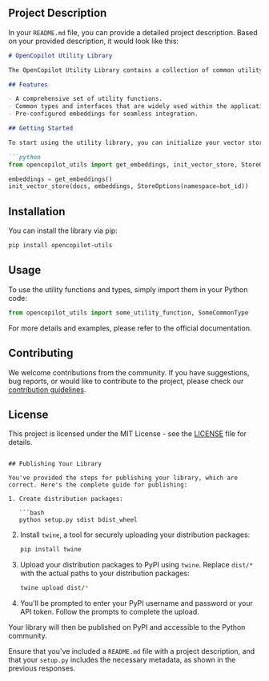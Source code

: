 ## Project Description

In your `README.md` file, you can provide a detailed project description. Based on your provided description, it would look like this:

```markdown
# OpenCopilot Utility Library

The OpenCopilot Utility Library contains a collection of common utility functions, types, and interfaces used across the entire OpenCopilot application. It also provides essential embeddings for your project.

## Features

- A comprehensive set of utility functions.
- Common types and interfaces that are widely used within the application.
- Pre-configured embeddings for seamless integration.

## Getting Started

To start using the utility library, you can initialize your vector store with the provided embeddings using the following code:

```python
from opencopilot_utils import get_embeddings, init_vector_store, StoreOptions

embeddings = get_embeddings()
init_vector_store(docs, embeddings, StoreOptions(namespace=bot_id))
```

## Installation

You can install the library via pip:

```bash
pip install opencopilot-utils
```

## Usage

To use the utility functions and types, simply import them in your Python code:

```python
from opencopilot_utils import some_utility_function, SomeCommonType
```

For more details and examples, please refer to the official documentation.

## Contributing

We welcome contributions from the community. If you have suggestions, bug reports, or would like to contribute to the project, please check our [contribution guidelines](CONTRIBUTING.md).

## License

This project is licensed under the MIT License - see the [LICENSE](LICENSE) file for details.

```

## Publishing Your Library

You've provided the steps for publishing your library, which are correct. Here's the complete guide for publishing:

1. Create distribution packages:

   ```bash
   python setup.py sdist bdist_wheel
   ```

2. Install `twine`, a tool for securely uploading your distribution packages:

   ```bash
   pip install twine
   ```

3. Upload your distribution packages to PyPI using `twine`. Replace `dist/*` with the actual paths to your distribution packages:

   ```bash
   twine upload dist/*
   ```

4. You'll be prompted to enter your PyPI username and password or your API token. Follow the prompts to complete the upload.

Your library will then be published on PyPI and accessible to the Python community.

Ensure that you've included a `README.md` file with a project description, and that your `setup.py` includes the necessary metadata, as shown in the previous responses.